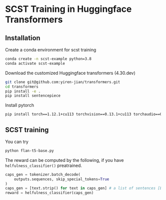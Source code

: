# SCST Training in Huggingface Transformers

## Installation
Create a conda environment for scst training
```bash
conda create -n scst-example python=3.8
conda activate scst-example
```

Download the customized Huggingface transformers (4.30.dev)
```bash
git clone git@github.com:yiren-jian/transformers.git
cd transformers
pip install -e .
pip install sentencepiece
```

Install pytorch
```bash
pip install torch==1.12.1+cu113 torchvision==0.13.1+cu113 torchaudio==0.12.1 --extra-index-url https://download.pytorch.org/whl/cu113
```

## SCST training
You can try
```bash
python flan-t5-base.py
```

The reward can be computed by the following, if you have `helfulness_classifier()` preatrained.
```python
caps_gen = tokenizer.batch_decode(
    outputs.sequences, skip_special_tokens=True
)
caps_gen = [text.strip() for text in caps_gen] # a list of sentences [Bsz * num_beams]
reward = helfulness_classifier(caps_gen)
```